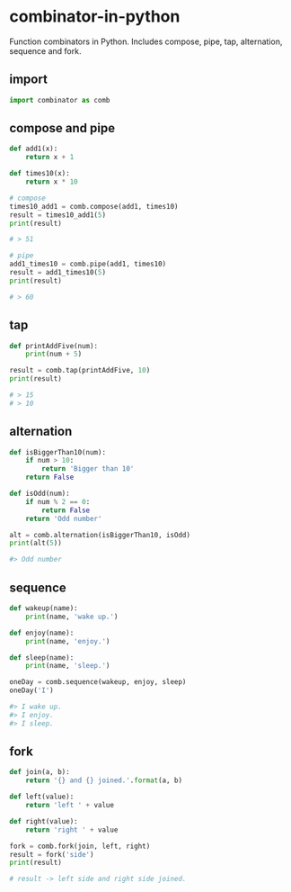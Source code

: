 # combinator-in-python

Function combinators in Python.
Includes compose, pipe, tap, alternation, sequence and fork.

## import

```python
import combinator as comb
```

## compose and pipe

```python
def add1(x):
    return x + 1

def times10(x):
    return x * 10

# compose
times10_add1 = comb.compose(add1, times10)
result = times10_add1(5)
print(result)

# > 51

# pipe
add1_times10 = comb.pipe(add1, times10)
result = add1_times10(5)
print(result)

# > 60
```


## tap

```python
def printAddFive(num):
    print(num + 5)

result = comb.tap(printAddFive, 10)
print(result)

# > 15
# > 10
```


## alternation

```python
def isBiggerThan10(num):
    if num > 10:
        return 'Bigger than 10'
    return False

def isOdd(num):
    if num % 2 == 0:
        return False
    return 'Odd number'

alt = comb.alternation(isBiggerThan10, isOdd)
print(alt(5))

#> Odd number
```

## sequence

```python
def wakeup(name):
    print(name, 'wake up.')

def enjoy(name):
    print(name, 'enjoy.')

def sleep(name):
    print(name, 'sleep.')

oneDay = comb.sequence(wakeup, enjoy, sleep)
oneDay('I')

#> I wake up.
#> I enjoy.
#> I sleep.
```

## fork

```python
def join(a, b):
    return '{} and {} joined.'.format(a, b)

def left(value):
    return 'left ' + value

def right(value):
    return 'right ' + value

fork = comb.fork(join, left, right)
result = fork('side')
print(result)

# result -> left side and right side joined.
```

